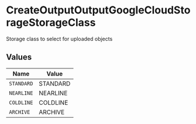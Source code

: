# CreateOutputOutputGoogleCloudStorageStorageClass

Storage class to select for uploaded objects


## Values

| Name       | Value      |
| ---------- | ---------- |
| `STANDARD` | STANDARD   |
| `NEARLINE` | NEARLINE   |
| `COLDLINE` | COLDLINE   |
| `ARCHIVE`  | ARCHIVE    |